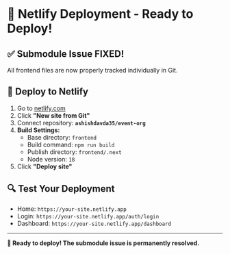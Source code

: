# 🚀 Netlify Deployment - Ready to Deploy!

## ✅ **Submodule Issue FIXED!**

All frontend files are now properly tracked individually in Git.

## 🎯 **Deploy to Netlify**

1. Go to [netlify.com](https://netlify.com)
2. Click **"New site from Git"**
3. Connect repository: **`ashishdavda35/event-org`**
4. **Build Settings:**
   - Base directory: `frontend`
   - Build command: `npm run build`
   - Publish directory: `frontend/.next`
   - Node version: `18`
5. Click **"Deploy site"**

## 🔍 **Test Your Deployment**

- Home: `https://your-site.netlify.app`
- Login: `https://your-site.netlify.app/auth/login`
- Dashboard: `https://your-site.netlify.app/dashboard`

---

**🎉 Ready to deploy! The submodule issue is permanently resolved.**
